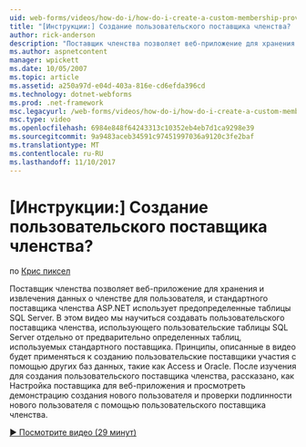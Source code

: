 ```yaml
---
uid: web-forms/videos/how-do-i/how-do-i-create-a-custom-membership-provider
title: "[Инструкции:] Создание пользовательского поставщика членства? | Документы Майкрософт"
author: rick-anderson
description: "Поставщик членства позволяет веб-приложение для хранения и извлечения данных о членстве для пользователя и заранее определить стандартные использует поставщик членства ASP.NET..."
ms.author: aspnetcontent
manager: wpickett
ms.date: 10/05/2007
ms.topic: article
ms.assetid: a250a97d-e04d-403a-816e-cd6efda396cd
ms.technology: dotnet-webforms
ms.prod: .net-framework
msc.legacyurl: /web-forms/videos/how-do-i/how-do-i-create-a-custom-membership-provider
msc.type: video
ms.openlocfilehash: 6984e848f64243313c10352eb4eb7d1ca9298e39
ms.sourcegitcommit: 9a9483aceb34591c97451997036a9120c3fe2baf
ms.translationtype: MT
ms.contentlocale: ru-RU
ms.lasthandoff: 11/10/2017
---
```

<a name="how-do-i-create-a-custom-membership-provider"></a>[Инструкции:] Создание пользовательского поставщика членства?
====================
по [Крис пиксел](https://twitter.com/chrispels)

Поставщик членства позволяет веб-приложение для хранения и извлечения данных о членстве для пользователя, и стандартного поставщика членства ASP.NET использует предопределенные таблицы SQL Server. В этом видео мы научиться создавать пользовательского поставщика членства, использующего пользовательские таблицы SQL Server отдельно от предварительно определенных таблиц, используемых стандартного поставщика. Принципы, описанные в видео будет применяться к созданию пользовательские поставщики участия с помощью других баз данных, такие как Access и Oracle. После изучения для создания пользовательского поставщика членства, рассказано, как Настройка поставщика для веб-приложения и просмотреть демонстрацию создания нового пользователя и проверки подлинности нового пользователя с помощью пользовательского поставщика членства.

[&#9654; Посмотрите видео (29 минут)](https://channel9.msdn.com/Blogs/ASP-NET-Site-Videos/how-do-i-create-a-custom-membership-provider)

